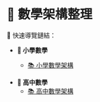 # 📘 數學架構整理

🔗 快速導覽鏈結：

- **📌 小學數學**

  - [📚 小學數學架構](國小數學/README.md)

<!-- - **📌 國中數學**

  - [📚 國中數學架構](國中數學/README.md) -->

- **📌 高中數學**
  - [📚 高中數學架構](高中數學/README.md)
